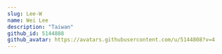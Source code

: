 ```yaml
---
slug: Lee-W
name: Wei Lee
description: "Taiwan"
github_id: 5144808
github_avatar: https://avatars.githubusercontent.com/u/5144808?v=4
---
```


